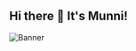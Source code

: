 ## Hi there 👋 It's Munni!
![Banner](https://i.ibb.co.com/V0C397zw/Red-Modern-Business-Linked-In-Article-Cover-Image.png)
<!--
**itzmun2811/itzmun2811** is a ✨ _special_ ✨ repository because its `README.md` (this file) appears on your GitHub profile.

Here are some ideas to get you started:

- 🔭 I’m currently working on ...
- 🌱 I’m currently learning ...
- 👯 I’m looking to collaborate on ...
- 🤔 I’m looking for help with ...
- 💬 Ask me about ...
- 📫 How to reach me: ...
- 😄 Pronouns: ...
- ⚡ Fun fact: ...
-->
